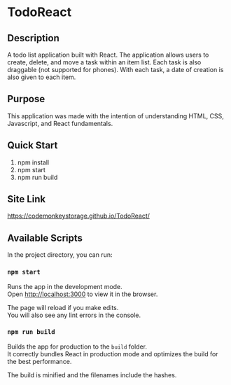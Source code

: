 # TodoReact

## Description
A todo list application built with React. The application allows users to create, delete, and move a task within an  item list.
Each task is also draggable (not supported for phones). With each task, a date of creation is also given to each item.

## Purpose
This application was made with the intention of understanding HTML, CSS, Javascript, and React fundamentals.

## Quick Start
1. npm install
2. npm start
3. npm run build

## Site Link
https://codemonkeystorage.github.io/TodoReact/

## Available Scripts

In the project directory, you can run:

### `npm start`

Runs the app in the development mode.<br>
Open [http://localhost:3000](http://localhost:3000) to view it in the browser.

The page will reload if you make edits.<br>
You will also see any lint errors in the console.

### `npm run build`

Builds the app for production to the `build` folder.<br>
It correctly bundles React in production mode and optimizes the build for the best performance.

The build is minified and the filenames include the hashes.<br>
